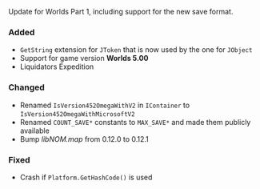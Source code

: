 Update for Worlds Part 1, including support for the new save format.

### Added
* `GetString` extension for `JToken` that is now used by the one for `JObject`
* Support for game version **Worlds 5.00**
* Liquidators Expedition

### Changed
* Renamed `IsVersion452OmegaWithV2` in `IContainer` to `IsVersion452OmegaWithMicrosoftV2`
* Renamed `COUNT_SAVE*` constants to `MAX_SAVE*` and made them publicly available
* Bump *libNOM.map* from 0.12.0 to 0.12.1

### Fixed
* Crash if `Platform.GetHashCode()` is used
